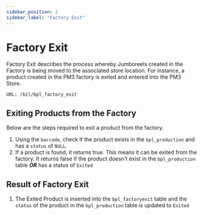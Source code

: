 ```yaml
---
sidebar_position: 2
sidebar_label: "Factory Exit"
---
```


# Factory Exit

Factory Exit describes the process whereby Jumboreels created in the Factory is being moved to the associated store location. For instance, a product created in the PM3 factory is exited and entered into the PM3 Store.

`URL: /bil/bpl_factory_exit`

## Exiting Products from the Factory

Below are the steps required to exit a product from the factory.

1. Using the `barcode`, check if the product exists in the `bpl_production` and has a `status` of `NULL`.
2. If a product is found, it returns true. This means it can be exited from the factory. It returns false if the product doesn't exist in the `bpl_production` table **_OR_** has a status of `Exited`

## Result of Factory Exit

1. The Exited Product is inserted into the `bpl_factoryexit` table and the `status` of the product in the `bpl_production` table is updated to `Exited`
